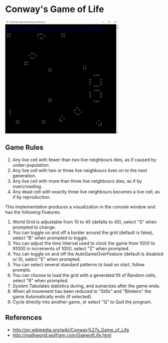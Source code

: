 # Conway's Game of Life

![GameOfLifeImage](./GameOfLifeScreenShot.png)

## Game Rules
1. Any live cell with fewer than two live neighbours dies, as if caused by under-population.
2. Any live cell with two or three live neighbours lives on to the next generation.
3. Any live cell with more than three live neighbours dies, as if by overcrowding.
4. Any dead cell with exactly three live neighbours becomes a live cell, as if by reproduction.

This Implementation produces a visualization in the console window and has the following Features.

  1. World Grid is adjustable from 10 to 45 (defalts to 45), select "S" when prompted to change.
  2. You can toggle on and off a border around the grid (default is false), select "B" when prompted to toggle.
  3. You can adjust the time Interval used to clock the game from 1000 to 91000 in increments of 1000, select "Z" when prompted.
  4. You can toggle on and off the AutoGameOverFeature (default is disabled or 0), select "E" when prompted.
  5. You can select several standard patterns to load on start, follow prompts.
  6. You can choose to load the grid with a generated fill of Random cells, select "R" when prompted.
  7. System Tabulates statistics during, and sumarizes after the game ends.
  8. When all movement has been reduced to "Stills" and "Blinkers" the game Automatically ends (if selected).
  9. Cycle directly into another game, or select "Q" to Quit the program.

## References
- http://en.wikipedia.org/wiki/Conway%27s_Game_of_Life
- http://mathworld.wolfram.com/GameofLife.html
